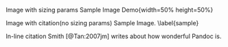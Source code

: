 Image with sizing params
Sample Image Demo{width=50% height=50%}

Image with citation(no sizing params)
Sample Image. \label{sample}

In-line citation
Smith [@Tan:2007jm] writes about how wonderful Pandoc is.

[comment]: <> (Write your comment in here)